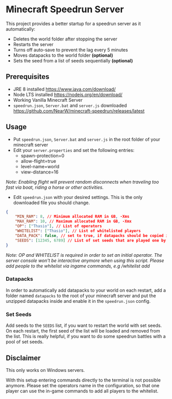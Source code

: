 # Minecraft Speedrun Server

This project provides a better startup for a speedrun server as it automatically:

-   Deletes the world folder after stopping the server
-   Restarts the server
-   Turns off auto-save to prevent the lag every 5 minutes
-   Moves datapacks to the world folder **(optional)**
-   Sets the seed from a list of seeds sequentially **(optional)**

## Prerequisites

-   JRE 8 installed https://www.java.com/download/
-   Node LTS installed https://nodejs.org/en/download/
-   Working Vanilla Minecraft Server
-   `speedrun.json`, `Server.bat` and `server.js` downloaded https://github.com/NearW/minecraft-speedrun/releases/latest

## Usage

-   Put `speedrun.json`, `Server.bat` and `server.js` in the root folder of your minecraft server
-   Edit your `server.properties` and set the following entries:
    -   spawn-protection=0
    -   allow-flight=true
    -   level-name=world
    -   view-distance=16

_Note: Enabling flight will prevent random disconnects when traveling too fast via boat, riding a horse or other activities._

-   Edit `speedrun.json` with your desired settings. This is the only downloaded file you should change.

```json
{
    "MIN_RAM": 8, // Minimum allocated RAM in GB, -Xms
    "MAX_RAM": 10, // Maximum allocated RAM in GB, -Xmx
    "OP": ["Thasio"], // List of operators
    "WHITELIST": ["Thasio"], // List of whitelisted players
    "DATA_PACK": false, // set to true, if datapacks should be copied into the world
    "SEEDS": [12345, 6789] // List of set seeds that are played one by one, set [] to disable this option
}
```

_Note: OP and WHITELIST is required in order to set an initial operator. The server console won't be interactive anymore when using this script.
Please add people to the whitelist via ingame commands, e.g /whitelist add <PLAYER>_

### Datapacks

In order to automatically add datapacks to your world on each restart, add a folder named `datapacks` to the root of your
minecraft server and put the unzipped datapacks inside and enable it in the `speedrun.json` config.

### Set Seeds

Add seeds to the `SEEDS` list, if you want to restart the world with set seeds. On each restart, the first seed of the list will be loaded and removed from the list.
This is really helpful, if you want to do some speedrun battles with a pool of set seeds.

## Disclaimer

This only works on Windows servers.

With this setup entering commands directly to the terminal is not possible anymore.
Please set the operators name in the configuration, so that one player can use the in-game
commands to add all players to the whitelist.
